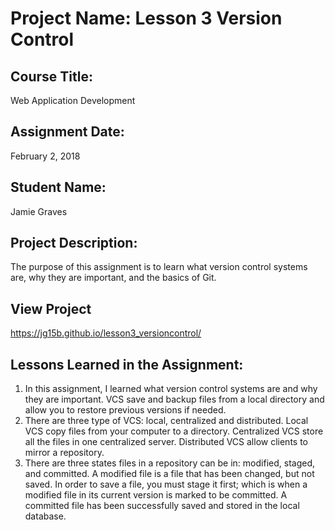 # Project Name:  Lesson 3 Version Control


## Course Title:
Web Application Development

## Assignment Date:  
February 2, 2018

## Student Name:  
Jamie Graves

## Project Description:
The purpose of this assignment is to learn what version control systems are, why they are important, and the basics of Git. 

## View Project
 https://jg15b.github.io/lesson3_versioncontrol/

## Lessons Learned in the Assignment:
1. In this assignment, I learned what version control systems are and why they are important. VCS save and backup files from a local directory and allow you to restore previous versions if needed. 
2. There are three type of VCS: local, centralized and distributed. Local VCS copy files from your computer to a directory. Centralized VCS store all the files in one centralized server. Distributed VCS allow clients to mirror a repository.
3. There are three states files in a repository can be in: modified, staged, and committed. A modified file is a file that has been changed, but not saved. In order to save a file, you must stage it first; which is when a modified file in its current version is marked to be committed. A committed file has been successfully saved and stored in the local database.

